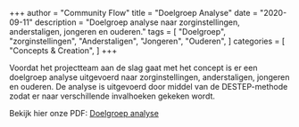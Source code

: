 +++
author = "Community Flow"
title = "Doelgroep Analyse"
date = "2020-09-11"
description = "Doelgroep analyse naar zorginstellingen, anderstaligen, jongeren en ouderen."
tags = [
    "Doelgroep",
    "zorginstellingen",
    "Anderstaligen",
    "Jongeren",
    "Ouderen",
]
categories = [
    "Concepts & Creation",
]
+++

Voordat het projectteam aan de slag gaat met het concept is er een doelgroep analyse uitgevoerd naar zorginstellingen, anderstaligen, jongeren en ouderen. De analyse is uitgevoerd door middel van de DESTEP-methode zodat er naar verschillende invalhoeken gekeken wordt.

Bekijk hier onze PDF: [Doelgroep analyse](/documents/doelgroep-analyse.pdf)
